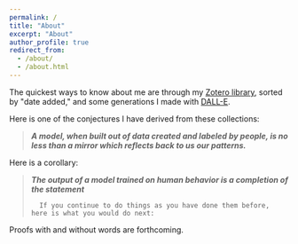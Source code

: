 ```yaml
---
permalink: /
title: "About"
excerpt: "About"
author_profile: true
redirect_from: 
  - /about/
  - /about.html
---
```


The quickest ways to know about me are through my [Zotero library](https://www.zotero.org/sarahkpardo/items/KD7YLV6A/item-list), sorted by "date added," and some generations I made with [DALL-E](https://labs.openai.com/sc/RT6MUL6KeUCZSat2AQXU0ZJT). 
<!--- I was totally floored by the beauty of [this](https://labs.openai.com/s/n6ebRMT5wb57CxkkVWXR34Vu) in particular. On the other hand, [this one](https://labs.openai.com/s/bIrjunDp6u0riN4xcfy15Oa6) is rather concerning. --->

Here is one of the conjectures I have derived from these collections: 

> **_A model, when built out of data created and labeled by people, is no less than a mirror which reflects back to us our patterns._**

Here is a corollary:

> **_The output of a model trained on human behavior is a completion of the statement_**
> 
>       If you continue to do things as you have done them before, here is what you would do next:

Proofs with and without words are forthcoming.
